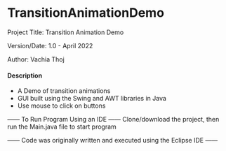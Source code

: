 # TransitionAnimationDemo

Project Title: Transition Animation Demo

Version/Date: 1.0 - April 2022

Author: Vachia Thoj

#### Description 
- A Demo of transition animations
- GUI built using the Swing and AWT libraries in Java
- Use mouse to click on buttons



—— To Run Program Using an IDE —— Clone/download the project, then run the Main.java file to start program

—— Code was originally written and executed using the Eclipse IDE ——

